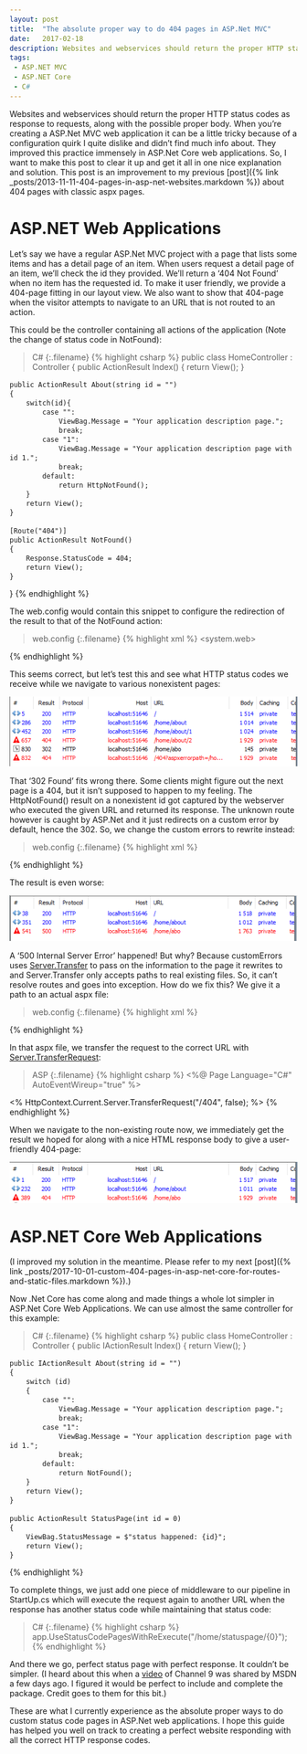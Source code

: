 ```yaml
---
layout: post
title:  "The absolute proper way to do 404 pages in ASP.Net MVC"
date:   2017-02-18
description: Websites and webservices should return the proper HTTP status codes as response to requests, along with the possible proper body. When you’re a using ASP.Net MVC web application it can be a little tricky because of a configuration quirk I quite dislike and didn’t find much info about. They improved this practice immensely in ASP.Net Core web applications. So, I want to make this post to clear it up and get it all in one nice explanation and solution.
tags:
 - ASP.NET MVC
 - ASP.NET Core
 - C#
---
```

Websites and webservices should return the proper HTTP status codes as response to requests, along with the possible proper body. When you’re creating a ASP.Net MVC web application it can be a little tricky because of a configuration quirk I quite dislike and didn’t find much info about. They improved this practice immensely in ASP.Net Core web applications. So, I want to make this post to clear it up and get it all in one nice explanation and solution. This post is an improvement to my previous [post]({% link _posts/2013-11-11-404-pages-in-asp-net-websites.markdown %}) about 404 pages with classic aspx pages.

# ASP.NET Web Applications
Let’s say we have a regular ASP.Net MVC project with a page that lists some items and has a detail page of an item. When users request a detail page of an item, we’ll check the id they provided. We’ll return a ‘404 Not Found’ when no item has the requested id. To make it user friendly, we provide a 404-page fitting in our layout view. We also want to show that 404-page when the visitor attempts to navigate to an URL that is not routed to an action.

This could be the controller containing all actions of the application (Note the change of status code in NotFound):

>C#
{:.filename}
{% highlight csharp %}
public class HomeController : Controller
{
    public ActionResult Index()
    {
        return View();
    }
    
    public ActionResult About(string id = "")
    {
        switch(id){
            case "":
                ViewBag.Message = "Your application description page.";
                break;
            case "1":
                ViewBag.Message = "Your application description page with id 1.";
                break;
            default:
                return HttpNotFound();
        }            
        return View();
    }
    
    [Route("404")]
    public ActionResult NotFound()
    {
        Response.StatusCode = 404;
        return View();
    }

}
{% endhighlight %}

The web.config would contain this snippet to configure the redirection of the result to that of the NotFound action:

>web.config
{:.filename}
{% highlight xml %}
<system.web>
  <customErrors mode="On">
    <error statusCode="404" redirect="/404" />
  </customErrors>
  <compilation debug="true" targetFramework="4.5.2" />
  <httpRuntime targetFramework="4.5.2" />
</system.web>
<system.webServer>
  <httpErrors errorMode="Custom">
    <remove statusCode="404" />
    <error statusCode="404" path="/404" responseMode="ExecuteURL" />
  </httpErrors>
</system.webServer>
{% endhighlight %}

This seems correct, but let’s test this and see what HTTP status codes we receive while we navigate to various nonexistent pages:

![MVC 404 1](/assets/images/MVC_404_1.png "MVC 404 1")

That ‘302 Found’ fits wrong there. Some clients might figure out the next page is a 404, but it isn’t supposed to happen to my feeling. The HttpNotFound() result on a nonexistent id got captured by the webserver who executed the given URL and returned its response. The unknown route however is caught by ASP.Net and it just redirects on a custom error by default, hence the 302. So, we change the custom errors to rewrite instead:

>web.config
{:.filename}
{% highlight xml %}
<customErrors mode="On" redirectMode="ResponseRewrite">
    <error statusCode="404" redirect="/404" />
</customErrors>
{% endhighlight %}

The result is even worse:

![MVC 404 2](/assets/images/MVC_404_2.png "MVC 404 2")

A ‘500 Internal Server Error’ happened! But why? Because customErrors uses [Server.Transfer](https://msdn.microsoft.com/en-us/library/y4k58xk7(v=vs.110).aspx) to pass on the information to the page it rewrites to and Server.Transfer only accepts paths to real existing files. So, it can’t resolve routes and goes into exception. How do we fix this? We give it a path to an actual aspx file:

>web.config
{:.filename}
{% highlight xml %}
<customErrors mode="On" redirectMode="ResponseRewrite">
    <error statusCode="404" redirect="/404.aspx" />
</customErrors>
{% endhighlight %}

In that aspx file, we transfer the request to the correct URL with [Server.TransferRequest](https://msdn.microsoft.com/en-us/library/aa344902(v=vs.110).aspx):

>ASP
{:.filename}
{% highlight csharp %}
<%@ Page Language="C#" AutoEventWireup="true" %>

<% HttpContext.Current.Server.TransferRequest("/404", false); %>
{% endhighlight %}

When we navigate to the non-existing route now, we immediately get the result we hoped for along with a nice HTML response body to give a user-friendly 404-page:

![MVC 404 3](/assets/images/MVC_404_3.png "MVC 404 3")

# ASP.NET Core Web Applications
(I improved my solution in the meantime. Please refer to my next [post]({% link _posts/2017-10-01-custom-404-pages-in-asp-net-core-for-routes-and-static-files.markdown %}).)

Now .Net Core has come along and made things a whole lot simpler in ASP.Net Core Web Applications. We can use almost the same controller for this example:

>C#
{:.filename}
{% highlight csharp %}
public class HomeController : Controller
{
    public IActionResult Index()
    {
        return View();
    }

    public IActionResult About(string id = "")
    {
        switch (id)
        {
            case "":
                ViewBag.Message = "Your application description page.";
                break;
            case "1":
                ViewBag.Message = "Your application description page with id 1.";
                break;
            default:
                return NotFound();
        }
        return View();
    }

    public ActionResult StatusPage(int id = 0)
    {
        ViewBag.StatusMessage = $"status happened: {id}";
        return View();
    }
{% endhighlight %}

To complete things, we just add one piece of middleware to our pipeline in StartUp.cs which will execute the request again to another URL when the response has another status code while maintaining that status code:

>C#
{:.filename}
{% highlight csharp %}
app.UseStatusCodePagesWithReExecute("/home/statuspage/{0}");
{% endhighlight %}

And there we go, perfect status page with perfect response. It couldn’t be simpler.
(I heard about this when a [video](https://channel9.msdn.com/Shows/Web-Hack-Wednesday/Creating-404-middleware-in-ASPNET-core) of Channel 9 was shared by MSDN a few days ago. I figured it would be perfect to include and complete the package. Credit goes to them for this bit.)

These are what I currently experience as the absolute proper ways to do custom status code pages in ASP.Net web applications. I hope this guide has helped you well on track to creating a perfect website responding with all the correct HTTP response codes.